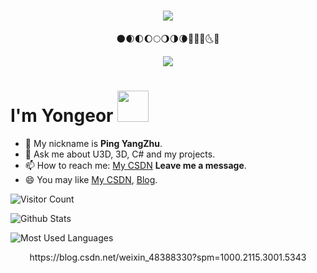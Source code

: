 <h1 align="center">
  <a href="[https://sunguoqi.com/](https://www.cnblogs.com/Yongeor/)">
    <img src="https://readme-typing-svg.herokuapp.com/?lines=console.log(%22Hello%2C%20World!%22);Yongeor!&center=true&size=27">
  </a>
</h1>

<div align="center">🌑🌒🌓🌔🌕🌖🌗🌘🌙🌚🌛🌜🌝</div>

<p align="center">
<a title="github" target="_blank" href="https://github.com/Yongeor"><img src="https://img.shields.io/badge/dynamic/json?label=GitHub&suffix=%20followers&query=%24.data.totalSubs&url=https%3A%2F%2Fapi.spencerwoo.com%2Fsubstats%2F%3Fsource%3Dgithub%26queryKey%3DAchuan-2&labelColor=282c34&color=353940&logo=github&longCache=true" ></a>
</p>

# I'm Yongeor <img src="https://media.giphy.com/media/12oufCB0MyZ1Go/giphy.gif" width="50">

- 🌱 My nickname is **Ping YangZhu**.
- 💬 Ask me about U3D, 3D, C# and my projects.
- 📫 How to reach me: [My CSDN](https://blog.csdn.net/weixin_48388330?spm=1000.2115.3001.5343)  **Leave me a message**.
- 😄 You may like [My CSDN](https://blog.csdn.net/weixin_48388330?spm=1000.2115.3001.5343), [Blog](https://www.cnblogs.com/Yongeor/).


![Visitor Count](https://profile-counter.glitch.me/Yongeor/count.svg)

![Github Stats](https://github-readme-stats.vercel.app/api?username=Yongeor&show_icons=true&theme=dark&count_private=true)

![Most Used Languages](https://github-readme-stats.vercel.app/api/top-langs/?username=Yongeor&theme=dark&layout=compact)


<div align="center">https://blog.csdn.net/weixin_48388330?spm=1000.2115.3001.5343</div>
